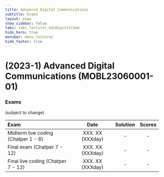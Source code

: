 ```yaml
---
title: Advanced Digital Communications
subtitle: Exams
layout: page
show_sidebar: false
tabs: tabs_lectures_AdvDigitalComm
hide_hero: true
menubar: menu_lectures
hide_footer: true
---
```


# (2023-1) Advanced Digital Communications (MOBL23060001-01)

### Exams

(subject to change)

| Exam | Date | Solution | Scores |
|:---|:---:|:---:|:---:|
| Midterm live coding (Chatper 1 - 6) | XXX. XX (XXXday) | - | - |
| Final exam (Chatper 7 - 12) | XXX. XX (XXXday) | - | - |
| Final live coding (Chatper 7 - 12) | XXX. XX (XXXday) | - | - |



